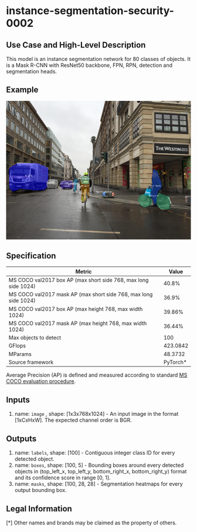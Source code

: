 # instance-segmentation-security-0002

## Use Case and High-Level Description

This model is an instance segmentation network for 80 classes of objects.
It is a Mask R-CNN with ResNet50 backbone, FPN, RPN, detection and
segmentation heads.

## Example

![](./instance-segmentation-security-0002.png)

## Specification

| Metric                                                              | Value                                     |
|---------------------------------------------------------------------|-------------------------------------------|
| MS COCO val2017 box AP (max short side 768, max long side 1024)     | 40.8%                                     |
| MS COCO val2017 mask AP (max short side 768, max long side 1024)    | 36.9%                                     |
| MS COCO val2017 box AP (max height 768, max width 1024)             | 39.86%                                    |
| MS COCO val2017 mask AP (max height 768, max width 1024)            | 36.44%                                    |
| Max objects to detect                                               | 100                                       |
| GFlops                                                              | 423.0842                                  |
| MParams                                                             | 48.3732                                   |
| Source framework                                                    | PyTorch\*                                 |

Average Precision (AP) is defined and measured according to standard
[MS COCO evaluation procedure](http://cocodataset.org/#detection-eval).

## Inputs

1.	name: `image` , shape: [1x3x768x1024] - An input image in the format
    [1xCxHxW]. The expected channel order is BGR.

## Outputs

1.	name: `labels`, shape: [100] - Contiguous integer class ID for every
    detected object.
2.	name: `boxes`, shape: [100, 5] - Bounding boxes around every detected objects
    in (top_left_x, top_left_y, bottom_right_x, bottom_right_y) format and its
    confidence score in range [0, 1].
3.	name: `masks`, shape: [100, 28, 28] - Segmentation heatmaps for every output
    bounding box.

## Legal Information
[*] Other names and brands may be claimed as the property of others.
